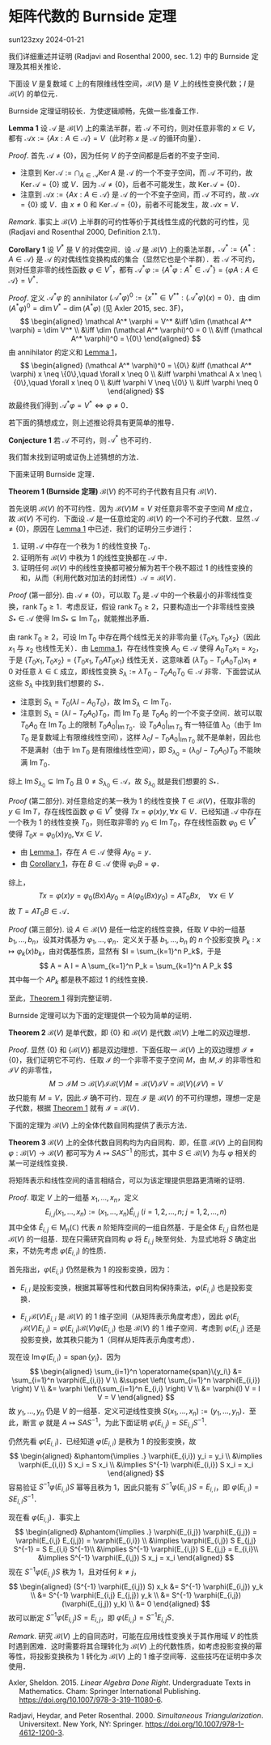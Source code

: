 # 矩阵代数的 Burnside 定理
sun123zxy
2024-01-21

我们详细重述并证明 (Radjavi and Rosenthal 2000, sec. 1.2) 中的 Burnside 定理及其相关推论．

下面设 $V$ 是复数域 $\mathbb C$ 上的有限维线性空间，$\mathcal B(V)$ 是 $V$ 上的线性变换代数；$I$ 是 $\mathcal B(V)$ 的单位元．

Burnside 定理证明较长．为使逻辑顺畅，先做一些准备工作．

<div id="lem-cyclic-vector" class="theorem lemma">

<span class="theorem-title">**Lemma 1**</span> 设 $\mathcal A$ 是 $\mathcal B(V)$ 上的乘法半群，若 $\mathcal A$ 不可约，则对任意非零的 $x \in V$，都有 $\mathcal A x := \{ Ax : A \in \mathcal A \} = V$（此时称 $x$ 是 $\mathcal A$ 的循环向量）．

</div>

<div class="proof">

<span class="proof-title">*Proof*. </span>首先 $\mathcal A \neq \{ 0 \}$，因为任何 $V$ 的子空间都是后者的不变子空间．

- 注意到 $\operatorname{Ker}\mathcal A := \bigcap_{A \in \mathcal A} \operatorname{Ker}A$ 是 $\mathcal A$ 的一个不变子空间，而 $\mathcal A$ 不可约，故 $\operatorname{Ker}\mathcal A = \{ 0 \}$ 或 $V$．因为 $\mathcal A \neq \{0\}$，后者不可能发生，故 $\operatorname{Ker}\mathcal A = \{ 0 \}$．
- 注意到 $\mathcal A x := \{ A x : A \in \mathcal A \}$ 是 $\mathcal A$ 的一个不变子空间，而 $\mathcal A$ 不可约，故 $\mathcal A x = \{ 0 \}$ 或 $V$．由 $x \neq 0$ 和 $\operatorname{Ker}\mathcal A = \{ 0 \}$，前者不可能发生，故 $\mathcal A x = V$．

</div>

<div class="proof remark">

<span class="proof-title">*Remark*. </span>事实上 $\mathcal B(V)$ 上半群的可约性等价于其线性生成的代数的可约性，见 (Radjavi and Rosenthal 2000, Definition 2.1.1)．

</div>

<div id="cor-cyclic-vector-dual" class="theorem corollary">

<span class="theorem-title">**Corollary 1**</span> 设 $V^*$ 是 $V$ 的对偶空间．设 $\mathcal A$ 是 $\mathcal B(V)$ 上的乘法半群，$\mathcal A^* := \{A^* : A \in \mathcal A \}$ 是 $\mathcal A$ 的对偶线性变换构成的集合（显然它也是个半群）．若 $\mathcal A$ 不可约，则对任意非零的线性函数 $\varphi \in V^*$，都有 $\mathcal A^* \varphi := \{ A^* \varphi : A^* \in \mathcal A^* \} = \{  \varphi A : A \in \mathcal A \} = V^*$．

</div>

<div class="proof">

<span class="proof-title">*Proof*. </span>定义 $\mathcal A^* \varphi$ 的 annihilator $(\mathcal A^* \varphi)^0 := \{ x^{**} \in V^{**} : (\mathcal A^* \varphi)(x) = 0 \}$．由 $\dim (A^* \varphi)^0 = \dim V^* - \dim (A^* \varphi)$ (见 Axler 2015, sec. 3F)，
$$
\begin{aligned}
\mathcal A^* \varphi = V^*
&\iff \dim (\mathcal A^* \varphi) = \dim V^* \\
&\iff \dim (\mathcal A^* \varphi)^0 = 0 \\
&\iff (\mathcal A^* \varphi)^0 = \{0\}
\end{aligned}
$$
由 annihilator 的定义和 <a href="#lem-cyclic-vector" class="quarto-xref">Lemma 1</a>，
$$
\begin{aligned}
(\mathcal A^* \varphi)^0 = \{0\}
&\iff (\mathcal A^* \varphi) x \neq \{0\},\quad \forall x \neq 0 \\
&\iff \varphi \mathcal A x  \neq \{0\},\quad \forall x \neq 0 \\
&\iff \varphi V \neq \{0\} \\
&\iff \varphi \neq 0
\end{aligned}
$$
故最终我们得到 $\mathcal A^* \varphi = V^* \iff \varphi \neq 0$．

</div>

若下面的猜想成立，则上述推论将具有更简单的推导．

<div id="cnj-cyclic-vector-dual" class="theorem conjecture">

<span class="theorem-title">**Conjecture 1**</span> 若 $\mathcal A$ 不可约，则 $\mathcal A^*$ 也不可约．

</div>

我们暂未找到证明或证伪上述猜想的方法．

下面来证明 Burnside 定理．

<div id="thm-burnside" class="theorem">

<span class="theorem-title">**Theorem 1 (Burnside 定理)**</span> $\mathcal B(V)$ 的不可约子代数有且只有 $\mathcal B(V)$．

</div>

首先说明 $\mathcal B(V)$ 的不可约性．因为 $\mathcal B(V) M = V$ 对任意非零不变子空间 $M$ 成立，故 $\mathcal B(V)$ 不可约．下面设 $\mathcal A$ 是一任意给定的 $\mathcal B(V)$ 的一个不可约子代数．显然 $\mathcal A \neq \{ 0 \}$，原因在 <a href="#lem-cyclic-vector" class="quarto-xref">Lemma 1</a> 中已述．我们的证明分三步进行：

1.  证明 $\mathcal A$ 中存在一个秩为 $1$ 的线性变换 $T_0$．
2.  证明所有 $\mathcal B(V)$ 中秩为 $1$ 的线性变换都在 $\mathcal A$ 中．
3.  证明任何 $\mathcal B(V)$ 中的线性变换都可被分解为若干个秩不超过 $1$ 的线性变换的和，从而（利用代数对加法的封闭性）$\mathcal A = \mathcal B(V)$．

<div class="proof">

<span class="proof-title">*Proof* (第一部分). </span>由 $\mathcal A \neq \{ 0 \}$，可以取 $T_0$ 是 $\mathcal A$ 中的一个秩最小的非零线性变换，$\operatorname{rank}T_0 \geq 1$．考虑反证，假设 $\operatorname{rank}T_0 \geq 2$，只要构造出一个非零线性变换 $S_* \in \mathcal A$ 使得 $\operatorname{Im}S_* \subsetneq \operatorname{Im}T_0$，就能推出矛盾．

由 $\operatorname{rank}T_0 \geq 2$，可设 $\operatorname{Im}T_0$ 中存在两个线性无关的非零向量 $\{ T_0 x_1,T_0 x_2 \}$（因此 $x_1$ 与 $x_2$ 也线性无关）．由 <a href="#lem-cyclic-vector" class="quarto-xref">Lemma 1</a>，存在线性变换 $A_0 \in \mathcal A$ 使得 $A_0 T_0 x_1 = x_2$，于是 $\{ T_0 x_1,T_0 x_2 \} = \{ T_0 x_1, T_0 A T_0 x_1 \}$ 线性无关．这意味着 $(\lambda T_0 - T_0 A_0 T_0)x_1 \neq 0$ 对任意 $\lambda \in \mathbb C$ 成立，即线性变换 $S_\lambda := \lambda T_0 - T_0 A_0 T_0 \in \mathcal A$ 非零．下面尝试从这些 $S_\lambda$ 中找到我们想要的 $S_*$．

- 注意到 $S_\lambda =  T_0(\lambda I - A_0 T_0)$，故 $\operatorname{Im}S_\lambda \subset \operatorname{Im}T_0$．
- 注意到 $S_\lambda =  (\lambda I - T_0 A_0) T_0$，而 $\operatorname{Im}T_0$ 是 $T_0 A_0$ 的一个不变子空间．故可以取 $T_0 A_0$ 在 $\operatorname{Im}T_0$ 上的限制 $T_0 A_0 |_{\operatorname{Im}T_0}$．设 $T_0 A_0 |_{\operatorname{Im}T_0}$ 有一特征值 $\lambda_0$（由于 $\operatorname{Im}T_0$ 是复数域上有限维线性空间），这样 $\lambda_0 I - T_0 A_0 |_{\operatorname{Im}T_0}$ 就不是单射，因此也不是满射（由于 $\operatorname{Im}T_0$ 是有限维线性空间），即 $S_{\lambda_0} = (\lambda_0 I - T_0 A_0) T_0$ 不能映满 $\operatorname{Im}T_0$．

综上 $\operatorname{Im}S_{\lambda_0} \subsetneq \operatorname{Im}T_0$ 且 $0 \neq S_{\lambda_0} \in \mathcal A$，故 $S_{\lambda_0}$ 就是我们想要的 $S_*$．

</div>

<div class="proof">

<span class="proof-title">*Proof* (第二部分). </span>对任意给定的某一秩为 $1$ 的线性变换 $T \in \mathcal B(V)$，任取非零的 $y \in \operatorname{Im}T$，存在线性函数 $\varphi \in V^*$ 使得 $T x = \varphi(x) y,\, \forall x \in V$．已经知道 $\mathcal A$ 中存在一个秩为 $1$ 的线性变换 $T_0$，则任取非零的 $y_0 \in \operatorname{Im}T_0$，存在线性函数 $\varphi_0 \in V^*$ 使得 $T_0 x = \varphi_0(x) y_0,\, \forall x \in V$．

- 由 <a href="#lem-cyclic-vector" class="quarto-xref">Lemma 1</a>，存在 $A \in \mathcal A$ 使得 $A y_0 = y$．
- 由 <a href="#cor-cyclic-vector-dual" class="quarto-xref">Corollary 1</a>，存在 $B \in \mathcal A$ 使得 $\varphi_0 B = \varphi$．

综上，
$$
T x = \varphi(x) y = \varphi_0(Bx) A y_0 = A(\varphi_0(Bx) y_0) = A T_0 B x,\quad \forall x \in V
$$
故 $T = A T_0 B \in \mathcal A$．

</div>

<div class="proof">

<span class="proof-title">*Proof* (第三部分). </span>设 $A \in \mathcal B(V)$ 是任一给定的线性变换，任取 $V$ 中的一组基 $b_1,\dots,b_n$，设其对偶基为 $\varphi_1,\dots,\varphi_n$．定义关于基 $b_1,\dots,b_n$ 的 $n$ 个投影变换 $P_k: x \mapsto \varphi_k(x) b_k$，由对偶基性质，显然有 $I = \sum_{k=1}^n P_k$，于是
$$
A = A I = A \sum_{k=1}^n P_k = \sum_{k=1}^n A P_k
$$
其中每一个 $A P_k$ 都是秩不超过 $1$ 的线性变换．

</div>

至此，<a href="#thm-burnside" class="quarto-xref">Theorem 1</a> 得到完整证明．

Burnside 定理可以为下面的定理提供一个较为简单的证明．

<div id="thm-bv-simple" class="theorem">

<span class="theorem-title">**Theorem 2**</span> $\mathcal B(V)$ 是单代数，即 $\{ 0 \}$ 和 $\mathcal B(V)$ 是代数 $\mathcal B(V)$ 上唯二的双边理想．

</div>

<div class="proof">

<span class="proof-title">*Proof*. </span>显然 $\{ 0 \}$ 和 $\{ \mathcal B(V) \}$ 都是双边理想．下面任取一 $\mathcal B(V)$ 上的双边理想 $\mathcal I \neq \{ 0 \}$，我们证明它不可约．任取 $\mathcal I$ 的一个非零不变子空间 $M$，由 $M,\, \mathcal I$ 的非零性和 $\mathcal I V$ 的非零性，
$$
M \supset \mathcal I M \supset \mathcal B(V) \mathcal I \mathcal B(V) M = \mathcal B(V) \mathcal I V = \mathcal B(V) (\mathcal I V) = V
$$
故只能有 $M = V$，因此 $\mathcal I$ 确不可约．现在 $\mathcal I$ 是 $\mathcal B(V)$ 的不可约理想，理想一定是子代数，根据 <a href="#thm-burnside" class="quarto-xref">Theorem 1</a> 就有 $\mathcal I = \mathcal B(V)$．

</div>

下面的定理为 $\mathcal B(V)$ 上的全体代数自同构提供了表示方法．

<div id="thm-bv-inner-aut" class="theorem">

<span class="theorem-title">**Theorem 3**</span> $\mathcal B(V)$ 上的全体代数自同构均为内自同构．即，任意 $\mathcal B(V)$ 上的自同构 $\varphi: \mathcal B(V) \to \mathcal B(V)$ 都可写为 $A \mapsto S A S^{-1}$ 的形式，其中 $S \in \mathcal B(V)$ 为与 $\varphi$ 相关的某一可逆线性变换．

</div>

将矩阵表示和线性空间的语言相结合，可以为该定理提供思路更清晰的证明．

<div class="proof">

<span class="proof-title">*Proof*. </span>取定 $V$ 上的一组基 $x_1,\dots,x_n$，定义
$$
E_{i,j}(x_1,\dots,x_n) := (x_1,\dots,x_n) \hat E_{i,j} \pod{i=1,2,\dots,n;\; j=1,2,\dots,n}
$$
其中全体 $\hat E_{i,j} \in \mathrm M_n(\mathbb C)$ 代表 $n$ 阶矩阵空间的一组自然基．于是全体 $E_{i,j}$ 自然也是 $\mathcal B(V)$ 的一组基．现在只需研究自同构 $\varphi$ 将 $E_{i,j}$ 映至何处．为显式地将 $S$ 确定出来，不妨先考虑 $\varphi(E_{i,i})$ 的性质．

首先指出，$\varphi(E_{i,i})$ 仍然是秩为 $1$ 的投影变换，因为：

- $E_{i,i}$ 是投影变换，根据其幂等性和代数自同构保持乘法，$\varphi(E_{i,i})$ 也是投影变换．

- $E_{i,i} \mathcal B(V) E_{i,i}$ 是 $\mathcal B(V)$ 的 $1$ 维子空间（从矩阵表示角度考虑），因此 $\varphi(E_{i,i} \mathcal B(V) E_{i,i}) = \varphi(E_{i,i}) \mathcal B(V) \varphi(E_{i,i})$ 也是 $\mathcal B(V)$ 的 $1$ 维子空间．考虑到 $\varphi(E_{i,i})$ 还是投影变换，故其秩只能为 $1$（同样从矩阵表示角度考虑）．

现在设 $\operatorname{Im}\varphi(E_{i,i}) = \operatorname{span}\{y_i\}$．因为
$$
\begin{aligned}
\sum_{i=1}^n \operatorname{span}\{y_i\}
&= \sum_{i=1}^n \varphi(E_{i,i}) V \\
&\supset \left( \sum_{i=1}^n \varphi(E_{i,i}) \right) V \\
&= \varphi \left(\sum_{i=1}^n E_{i,i} \right) V \\
&= \varphi(I) V = I V = V
\end{aligned}
$$
故 $y_1,\dots,y_n$ 仍是 $V$ 的一组基．定义可逆线性变换 $S(x_1,\dots,x_n) := (y_1,\dots,y_n)$．至此，断言 $\varphi$ 就是 $A \mapsto S A S^{-1}$，为此下面证明 $\varphi(E_{i,j}) = S E_{i,j} S^{-1}$．

仍然先看 $\varphi(E_{i,i})$．已经知道 $\varphi(E_{i,i})$ 是秩为 $1$ 的投影变换，故
$$
\begin{aligned}
&\phantom{\implies .} \varphi(E_{i,i}) y_i = y_i \\
&\implies \varphi(E_{i,i}) S x_i = S x_i \\
&\implies S^{-1} \varphi(E_{i,i}) S x_i = x_i
\end{aligned}
$$
容易验证 $S^{-1} \varphi(E_{i,i}) S$ 幂等且秩为 $1$，因此只能有 $S^{-1} \varphi(E_{i,i}) S = E_{i,i}$，即 $\varphi(E_{i,i}) = S E_{i,i} S^{-1}$．

现在看 $\varphi(E_{i,j})$．事实上
$$
\begin{aligned}
&\phantom{\implies .} \varphi(E_{i,j}) \varphi(E_{j,j}) = \varphi(E_{i,j} E_{j,j}) = \varphi(E_{i,i}) \\
&\implies \varphi(E_{i,j}) S E_{j,j} S^{-1} = S E_{i,i} S^{-1}\\
&\implies S^{-1} \varphi(E_{i,j}) S E_{j,j} = E_{i,i}\\
&\implies S^{-1} \varphi(E_{i,j}) S x_j = x_i
\end{aligned}
$$
现在 $S^{-1} \varphi(E_{i,j}) S$ 秩为 $1$，且对任何 $k \neq j$，
$$
\begin{aligned}
(S^{-1} \varphi(E_{i,j}) S) x_k
&= S^{-1} \varphi(E_{i,j}) y_k \\
&= S^{-1} \varphi(E_{i,j} E_{j,j}) y_k \\
&= S^{-1} \varphi(E_{i,j}) (\varphi(E_{j,j}) y_k) \\
&= 0
\end{aligned}
$$
故可以断定 $S^{-1} \varphi(E_{i,j}) S = E_{i,j}$，即 $\varphi(E_{i,j}) = S^{-1} E_{i,j} S$．

</div>

<div class="proof remark">

<span class="proof-title">*Remark*. </span>研究 $\mathcal B(V)$ 上的自同态时，可能在应用线性变换关于其作用域 $V$ 的性质时遇到困难．这时需要将其合理转化为 $\mathcal B(V)$ 上的代数性质，如考虑投影变换的幂等性，将投影变换秩为 $1$ 转化为 $\mathcal B(V)$ 上的 $1$ 维子空间等．这些技巧在证明中多次使用．

</div>

<div id="refs" class="references csl-bib-body hanging-indent" entry-spacing="0">

<div id="ref-axler_linear_2015" class="csl-entry">

Axler, Sheldon. 2015. *Linear Algebra Done Right*. Undergraduate Texts in Mathematics. Cham: Springer International Publishing. <https://doi.org/10.1007/978-3-319-11080-6>.

</div>

<div id="ref-radjavi_simultaneous_2000" class="csl-entry">

Radjavi, Heydar, and Peter Rosenthal. 2000. *Simultaneous Triangularization*. Universitext. New York, NY: Springer. <https://doi.org/10.1007/978-1-4612-1200-3>.

</div>

</div>
